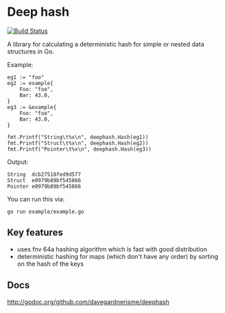 # Deep hash

[![Build Status](https://travis-ci.org/davegardnerisme/deephash.svg?branch=master)](https://travis-ci.org/davegardnerisme/deephash)

A library for calculating a deterministic hash for simple or nested data structures
in Go.

Example:

```
eg1 := "foo"
eg2 := example{
	Foo: "foo",
	Bar: 43.0,
}
eg3 := &example{
	Foo: "foo",
	Bar: 43.0,
}

fmt.Printf("String\t%x\n", deephash.Hash(eg1))
fmt.Printf("Struct\t%x\n", deephash.Hash(eg2))
fmt.Printf("Pointer\t%x\n", deephash.Hash(eg3))
```

Output:

```
String	dcb27518fed9d577
Struct	e0979b89bf545866
Pointer	e0979b89bf545866
```

You can run this via:

```
go run example/example.go
```

## Key features

 - uses fnv 64a hashing algorithm which is fast with good distribution
 - deterministic hashing for maps (which don't have any order) by sorting on
   the hash of the keys

## Docs

http://godoc.org/github.com/davegardnerisme/deephash

